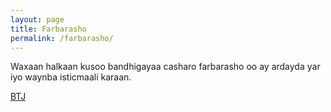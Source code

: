 ```yaml
---
layout: page
title: Farbarasho
permalink: /farbarasho/
---
```


Waxaan halkaan kusoo bandhigayaa casharo farbarasho oo ay ardayda yar iyo waynba isticmaali karaan.

[BTJ](/documents/btj.pdf)
